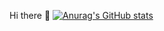 Hi there 👋
[![Anurag's GitHub stats](https://github-readme-stats.vercel.app/api?username=ClaudiaRojasSoto)](https://github.com/anuraghazra/github-readme-stats)


